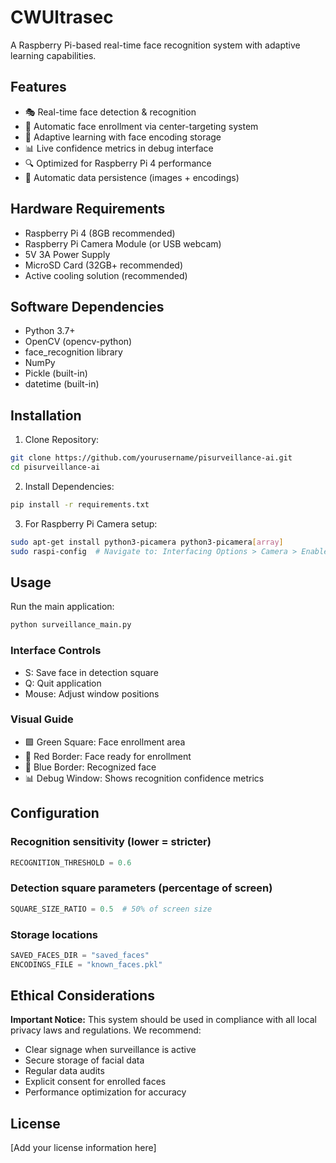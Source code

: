 # CWUltrasec

A Raspberry Pi-based real-time face recognition system with adaptive learning capabilities.

## Features

* 🎭 Real-time face detection & recognition
* 📸 Automatic face enrollment via center-targeting system
* 🧠 Adaptive learning with face encoding storage
* 📊 Live confidence metrics in debug interface
* 🔍 Optimized for Raspberry Pi 4 performance
* 📁 Automatic data persistence (images + encodings)

## Hardware Requirements

* Raspberry Pi 4 (8GB recommended)
* Raspberry Pi Camera Module (or USB webcam)
* 5V 3A Power Supply
* MicroSD Card (32GB+ recommended)
* Active cooling solution (recommended)

## Software Dependencies

* Python 3.7+
* OpenCV (opencv-python)
* face_recognition library
* NumPy
* Pickle (built-in)
* datetime (built-in)

## Installation

1. Clone Repository:
```bash
git clone https://github.com/yourusername/pisurveillance-ai.git
cd pisurveillance-ai
```

2. Install Dependencies:
```bash
pip install -r requirements.txt
```

3. For Raspberry Pi Camera setup:
```bash
sudo apt-get install python3-picamera python3-picamera[array]
sudo raspi-config  # Navigate to: Interfacing Options > Camera > Enable Usage
```

## Usage

Run the main application:
```bash
python surveillance_main.py
```

### Interface Controls
* S: Save face in detection square
* Q: Quit application
* Mouse: Adjust window positions

### Visual Guide
* 🟩 Green Square: Face enrollment area
* 🔴 Red Border: Face ready for enrollment
* 🔵 Blue Border: Recognized face
* 📊 Debug Window: Shows recognition confidence metrics

## Configuration

### Recognition sensitivity (lower = stricter)
```python
RECOGNITION_THRESHOLD = 0.6
```

### Detection square parameters (percentage of screen)
```python
SQUARE_SIZE_RATIO = 0.5  # 50% of screen size
```

### Storage locations
```python
SAVED_FACES_DIR = "saved_faces"
ENCODINGS_FILE = "known_faces.pkl"
```

## Ethical Considerations

**Important Notice:** This system should be used in compliance with all local privacy laws and regulations. We recommend:
* Clear signage when surveillance is active
* Secure storage of facial data
* Regular data audits
* Explicit consent for enrolled faces
* Performance optimization for accuracy

## License

[Add your license information here]
